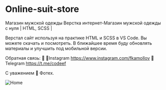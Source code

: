 # Online-suit-store

Магазин мужской одежды
Верстка интернет-Магазин мужской одежды с нуля | HTML, SCSS |

Верстал сайт используя на практике HTML и SCSS в VS Code. 
Вы можете скачать и посмотреть. В ближайшее время буду обновлять материалы и улучшить под мобильной версии.

Обратная связь:
📌
📌Instagram  https://www.instagram.com/fkamollov
📌Telegram   https://t.me/codeef


С уважением 🌿
Фотех.

![Home](https://user-images.githubusercontent.com/55693215/103431700-8079ec00-4be5-11eb-8939-51809596eb50.png)

